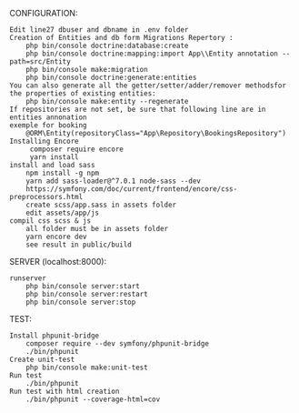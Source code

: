 CONFIGURATION:

    Edit line27 dbuser and dbname in .env folder
    Creation of Entities and db form Migrations Repertory :
        php bin/console doctrine:database:create 
        php bin/console doctrine:mapping:import App\\Entity annotation --path=src/Entity
        php bin/console make:migration
        php bin/console doctrine:generate:entities
    You can also generate all the getter/setter/adder/remover methodsfor the properties of existing entities: 
        php bin/console make:entity --regenerate
    If repositories are not set, be sure that following line are in entities annonation
    exemple for booking
        @ORM\Entity(repositoryClass="App\Repository\BookingsRepository")
    Installing Encore
         composer require encore
         yarn install
    install and load sass
        npm install -g npm 
        yarn add sass-loader@^7.0.1 node-sass --dev
        https://symfony.com/doc/current/frontend/encore/css-preprocessors.html
        create scss/app.sass in assets folder
        edit assets/app/js
    compil css scss & js
        all folder must be in assets folder
        yarn encore dev
        see result in public/build

SERVER (localhost:8000):

    runserver
        php bin/console server:start
        php bin/console server:restart
        php bin/console server:stop

TEST:

    Install phpunit-bridge
        composer require --dev symfony/phpunit-bridge
        ./bin/phpunit
    Create unit-test
        php bin/console make:unit-test
    Run test
        ./bin/phpunit
    Run test with html creation 
        ./bin/phpunit --coverage-html=cov
